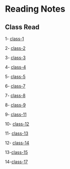 # Reading Notes

## __Class Read__

1- [class-1](./Class01.md)

2- [class-2](./Class02.md)

3- [class-3](./class3.md)

4- [class-4](./class04.md)

5- [class-5](./class05.md)

6- [class-7](./class07.md)

7- [class-8](./Class08.md)

8- [class-9](./Class-09.md)

9- [class-11](./class11.md)

10- [class-12](./class12.md)

11- [class-13](./class-13.md)

12- [class-14](./class-14.md)

13-[class-15](./class-15.md)

14-[class-17](./class-17.md)